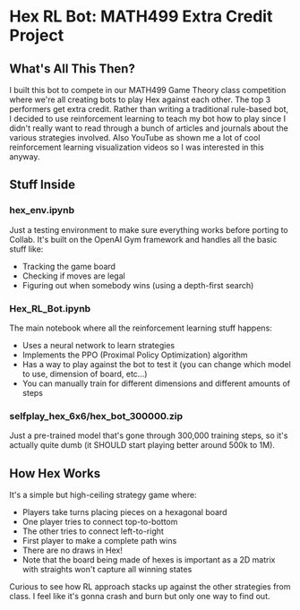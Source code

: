 # Hex RL Bot: MATH499 Extra Credit Project

## What's All This Then?
I built this bot to compete in our MATH499 Game Theory class competition where we're all creating bots to play Hex against each other. The top 3 performers get extra credit. Rather than writing a traditional rule-based bot, I decided to use reinforcement learning to teach my bot how to play since I didn't really want to read through a bunch of articles and journals about the various strategies involved. Also YouTube as shown me a lot of cool reinforcement learning visualization videos so I was interested in this anyway.

## Stuff Inside

### hex_env.ipynb
Just a testing environment to make sure everything works before porting to Collab. It's built on the OpenAI Gym framework and handles all the basic stuff like:
- Tracking the game board
- Checking if moves are legal
- Figuring out when somebody wins (using a depth-first search)

### Hex_RL_Bot.ipynb
The main notebook where all the reinforcement learning stuff happens:
- Uses a neural network to learn strategies
- Implements the PPO (Proximal Policy Optimization) algorithm
- Has a way to play against the bot to test it (you can change which model to use, dimension of board, etc...)
- You can manually train for different dimensions and different amounts of steps

### selfplay_hex_6x6/hex_bot_300000.zip
Just a pre-trained model that's gone through 300,000 training steps, so it's actually quite dumb (it SHOULD start playing better around 500k to 1M). 

## How Hex Works
It's a simple but high-ceiling strategy game where:
- Players take turns placing pieces on a hexagonal board
- One player tries to connect top-to-bottom
- The other tries to connect left-to-right
- First player to make a complete path wins
- There are no draws in Hex!
- Note that the board being made of hexes is important as a 2D matrix with straights won't capture all winning states

Curious to see how RL approach stacks up against the other strategies from class. I feel like it's gonna crash and burn but only one way to find out.
